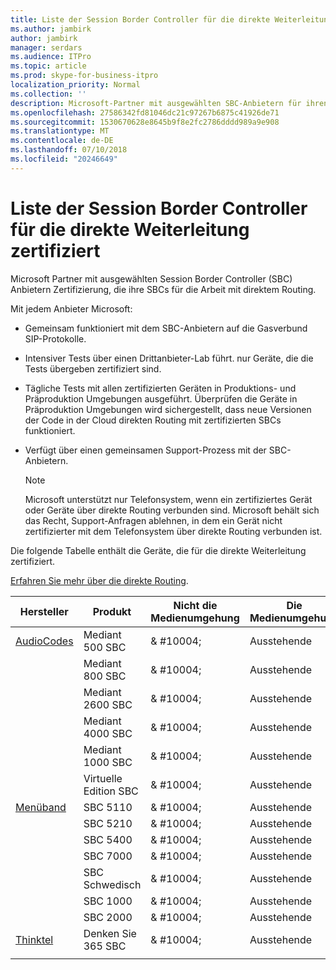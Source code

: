 ```yaml
---
title: Liste der Session Border Controller für die direkte Weiterleitung zertifiziert
ms.author: jambirk
author: jambirk
manager: serdars
ms.audience: ITPro
ms.topic: article
ms.prod: skype-for-business-itpro
localization_priority: Normal
ms.collection: ''
description: Microsoft-Partner mit ausgewählten SBC-Anbietern für ihren SBC Zertifizierung arbeiten mit direktem Routing.
ms.openlocfilehash: 27586342fd81046dc21c97267b6875c41926de71
ms.sourcegitcommit: 1530670628e8645b9f8e2fc2786dddd989a9e908
ms.translationtype: MT
ms.contentlocale: de-DE
ms.lasthandoff: 07/10/2018
ms.locfileid: "20246649"
---
```

# <a name="list-of-session-border-controllers-certified-for-direct-routing"></a>Liste der Session Border Controller für die direkte Weiterleitung zertifiziert

Microsoft Partner mit ausgewählten Session Border Controller (SBC) Anbietern Zertifizierung, die ihre SBCs für die Arbeit mit direktem Routing. 

Mit jedem Anbieter Microsoft: 

- Gemeinsam funktioniert mit dem SBC-Anbietern auf die Gasverbund SIP-Protokolle.
- Intensiver Tests über einen Drittanbieter-Lab führt. nur Geräte, die die Tests übergeben zertifiziert sind. 
- Tägliche Tests mit allen zertifizierten Geräten in Produktions- und Präproduktion Umgebungen ausgeführt. Überprüfen die Geräte in Präproduktion Umgebungen wird sichergestellt, dass neue Versionen der Code in der Cloud direkten Routing mit zertifizierten SBCs funktioniert. 
- Verfügt über einen gemeinsamen Support-Prozess mit der SBC-Anbietern.
 

  > [!NOTE]
  > Microsoft unterstützt nur Telefonsystem, wenn ein zertifiziertes Gerät oder Geräte über direkte Routing verbunden sind. Microsoft behält sich das Recht, Support-Anfragen ablehnen, in dem ein Gerät nicht zertifizierter mit dem Telefonsystem über direkte Routing verbunden ist. 

Die folgende Tabelle enthält die Geräte, die für die direkte Weiterleitung zertifiziert. 

[Erfahren Sie mehr über die direkte Routing](https://aka.ms/dr). 


|Hersteller  |Produkt  |Nicht die Medienumgehung  |Die Medienumgehung  |Softwareversion|
|---------|---------|---------|---------|---------|
|[AudioCodes](https://www.audiocodes.com/solutions-products/products/products-for-microsoft-365/sbcs-media-gateways)    |   Mediant 500 SBC       |    & #10004;     |    Ausstehende      |     7.20A.200.055     |
|  |   Mediant 800 SBC       |    & #10004;      |     Ausstehende    |      7.20A.200.055    |
|     |      Mediant 2600 SBC    |     & #10004;     |    Ausstehende     |    7.20A.200.055      |
|     |   Mediant 4000 SBC       |     & #10004;     |    Ausstehende     |    7.20A.200.055      |
|     |    Mediant 1000 SBC   |    & #10004;      |  Ausstehende       |    7.20A.200.055   |
|     |   Virtuelle Edition SBC    |   & #10004;   |Ausstehende         |     7.20A.200.055     |
|[Menüband](https://ribboncommunications.com/solutions/enterprise-solutions/microsoft-skype-business)     | SBC 5110    |    & #10004;      |   Ausstehende      |     V6. 2     |
|     |SBC 5210     |     & #10004;     |    Ausstehende     |    V6. 2      |
|     | SBC 5400     |    & #10004;  |    Ausstehende     |   V6. 2    |
|     |SBC 7000     |     & #10004;  |    Ausstehende     |    V6. 2      |
|     | SBC Schwedisch  |   & #10004;    |    Ausstehende     |    V6. 2      |
|     |SBC 1000   |     & #10004;   |     Ausstehende    |    V7.0.2   |& #10004; 
|     | SBC 2000    |     & #10004;   |    Ausstehende     |    V7.0.2      |
|[Thinktel](https://www.thinktel.ca/services/think-365/think-365-overview/)     |    Denken Sie 365 SBC      |  & #10004;       |    Ausstehende     |   V1. 4       |
|     |         |         |         |         |
